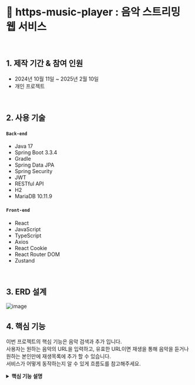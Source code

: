 # :pushpin: https-music-player : 음악 스트리밍 웹 서비스

</br>

## 1. 제작 기간 & 참여 인원
- 2024년 10월 11일 ~ 2025년 2월 10일
- 개인 프로젝트

</br>

## 2. 사용 기술
#### `Back-end`
  - Java 17
  - Spring Boot 3.3.4
  - Gradle
  - Spring Data JPA
  - Spring Security
  - JWT
  - RESTful API
  - H2
  - MariaDB 10.11.9
#### `Front-end`
  - React
  - JavaScript
  - TypeScript
  - Axios
  - React Cookie
  - React Router DOM
  - Zustand


</br>

## 3. ERD 설계

![image](https://github.com/user-attachments/assets/8cd6a3db-e5a0-41a6-b563-507eaea6d5d8)


## 4. 핵심 기능
이번 프로젝트의 핵심 기능은 음악 검색과 추가 입니다.</br>
사용자는 원하는 음악의 URL을 입력하고, 유효한 URL이면 재생을 통해 음악을 듣거나 원하는 본인만에 재생목록에 추가 할 수 있습니다.</br>
서비스가 어떻게 동작하는지 알 수 있게 흐름도를 참고해주세요.</br>


<details>
<summary><b>핵심 기능 설명</b></summary>
<div markdown="1">

### 4.1. 전체 흐름
![](https://github.com/ParkHanGyu/https-music-player/blob/master/assets/basic_flow.PNG?raw=true)

</br>


### 4.2. 사용자 요청
<details>
<summary><b>URL 정규식 체크</b></summary>
  
![](https://github.com/ParkHanGyu/https-music-player/blob/master/assets/1_videoSearch.png?raw=true)
  - React로 렌더링된 화면에서 사용자가 검색을 시도한 URL이 Youtube인지, SoundCloud인지 정규식으로 확인합니다.
  - URL이 Youtube 또는 SoundCloud인 경우 이후 Noembed을 사용해서 노래 정보를 받아와야 하기 때문에 Noembed에서 사용하는 형식에 맞게 URL을 정규화 시켜줍니다.
  - 정규화 시켜준 URL을 다른 컴포넌트에서 사용 할 수 있게 Zustand를 사용해 정규화한 URL를 set해줍니다.
  - Youtube 또는 SoundCloud 아닌 URL인 경우, 에러 메세지를 띄웁니다.

</br>
</details>


<details>
<summary><b>Noembed를 사용한 음악 정보 얻어오기</b></summary>

![](https://github.com/ParkHanGyu/https-music-player/blob/master/assets/2_setMusicInfo.png?raw=true)
  - useState를 사용해 infoData라는 상태를 관리합니다.
  - SoundCloud일 경우 제목에 포함된 불필요한 "by"(아티스트명)를 제거합니다.
  - setMusicInfo(url)을 호출하면 해당 URL의 미디어 정보를 가져와 infoData에 저장합니다.
  - 데이터를 가져올 때 noembed API를 이용하여 URL의 미디어 정보를 가져옵니다.
  - 실패하면 resetInfoData()를 호출해 기본값으로 초기화합니다.
  


</details>

<details>
<summary><b>Axios 비동기 요청</b></summary>
  
![](https://github.com/ParkHanGyu/https-music-player/blob/master/assets/3-2_API_playlistAddMusicRequest.png?raw=true)
  - Noembed를 통해 가져온 미디어 데이터를 비동기로 POST 요청해줍니다.
  - 이때 POST 요청으로 같이 보내줄 데이터는 미디어 데이터들을 담아둔 requestBody와 보안과 사용자를 구별하기 위해 accessToken을 포함해 서버로 보내줍니다.
  - 성공 시 응답 데이터 반환, 실패 시 에러 응답을 반환 해줍니다.
</details>


</br>


### 4.3. JWT Authentication Filter
<details>
<summary><b>유효한 JWT토큰인지 확인</b></summary>
  
![](https://github.com/ParkHanGyu/https-music-player/blob/master/assets/4_JWT_doFilterInternal.png?raw=true)
  - parseBearerToken() 메서드를 사용해 토큰이 올바른 형태인지 확인합니다. (parseBearerToken() 메서드에 대한 내용은 아래 "JWT 토큰 추출" 참고)
  - 정상적인 형태의 토큰이면 parseBearerToken() 메서드의 return 값으로 추출한 토큰값을 받습니다.
  - 추출한 토큰의 정보를 Spring Security가 알 수 있도록 UsernamePasswordAuthenticationToken을 생성해서 SecurityContext에 저장합니다.
    
</details>



<details>
<summary><b>JWT 토큰 추출(parseBearerToken메서드)</b></summary>
  
![](https://github.com/ParkHanGyu/https-music-player/blob/master/assets/5_JWT_parseBearerToken.png?raw=true)
 - 클라이언트에서 보낸 HTTP 요청 헤더에서 "Authorization" 필드가 존재하는지 확인합니다.
 - "Authorization" 필드가 존재하지 않는다면, parseBearerToken 메서드를 호출한곳에 null을 반환합니다.
 - "Authorization" 필드가 존재하는 경우, 해당 값이 "Bearer "로 시작하는지 확인합니다.
 - "Bearer "로 시작하지 않는다면 parseBearerToken 메서드를 호출한곳에 null을 반환합니다.
 - "Bearer "로 시작하는 경우, "Bearer " 이후의 문자열(토큰 값)만 추출하여 반환합니다. 
  
</details>

</br>

### 4.4. Controller
<details>
<summary><b>음악 추가 Controller</b></summary> 
  
![](https://github.com/ParkHanGyu/https-music-player/blob/master/assets/6-2_controller_addPlaylistToMusic.png?raw=true)
  
  - **요청 처리** 
    - Controller에서는 Spring Security가 허용한 요청을 받고 Service 계층으로 전달합니다.


  - **결과 응답** 
    - Service 계층에서 처리된 결과를 받아 MusicResponse 형태의 응답값을 클라이언트에 반환해줍니다.
    - 여기서 MusicResponse는 성공/실패의 여부를 알 수 있는 code와 message를 담고 있습니다.

</details>

</br>


### 4.5. Service(Service interface 기능 모음)
<details>
<summary><b>음악 추가 Service interface</b></summary> 
  
![](https://github.com/ParkHanGyu/https-music-player/blob/master/assets/7-2_addPlayListToMusic_service_interface.png?raw=true)

 - service interface는 비즈니스 로직을 처리하는 서비스 계층의 인터페이스입니다.
 - 기능을 정의하는 역할을 하며, 실제 기능 구현은 serviceImpl클래스에서 수행됩니다.
</details>

</br>


### 4.6. Service implement(Service 구현체)
<details>
<summary><b>재생목록 생성 Service 기능 구현</b></summary> 

  - 클라이언트에서 받아온 데이터를 파싱합니다.
  - 추가할 음악이 중복인지 체크합니다.
  - 중복이라면 MusicResponse 형태의 응답값인 MusicResponse.existingMusic()을 반환합니다.
  - 추가하려는 음악의 재생목록이 존재하는지 확인하고 존재하다면 해당 재생목록의 리스트를 가져옵니다.
  - 존재하지 않다면 클라이언트에 400 Bad Request 응답을 반환해줍니다.
  - 가져온 음악 리스트에 추가하려는 음악을 포함하여 재생순서를 계산해 할당해줍니다.
  - 재생순서를 할당해주고 데이터베이스에 저장해줍니다.
![](https://github.com/ParkHanGyu/https-music-player/blob/master/assets/8-2_addPlayListToMusic_service_impl.png?raw=true)
</details>


</br>


### 4.7. Repository
<details>
<summary><b>재생목록 생성 Repository</b></summary> 
- MusicRepoSerivce는 비즈니스 로직을 담당하며, MusicRepository를 통해 데이터베이스와 상호작용합니다
- MusicRepository는 JpaRepository를 상속받아 기본적인 CRUD 작업을 수행할 수 있도록 해줍니다.
- JpaRepository의 save 메서드를 실행합니다.
</br>

![](https://github.com/ParkHanGyu/https-music-player/blob/master/assets/9-2_addPlayListToMusic_repository_DB.png?raw=true)
</details>

</div>
</details>
